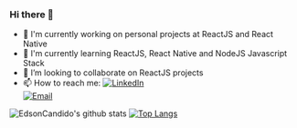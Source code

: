 ### Hi there 👋

- 🔭 I'm currently working on personal projects at ReactJS and React Native
- 🌱 I'm currently learning ReactJS, React Native and NodeJS Javascript Stack
- 👯 I’m looking to collaborate on ReactJS projects
- 📫 How to reach me:  <a href="https://www.linkedin.com/in/edson-cândido-3b334b1b4/" target="_blank"><img alt="LinkedIn" src="https://img.shields.io/badge/LinkedIn-@Edson-Candido-blue?style=flat&logo=linkedin"></a>  
<a href="mailto:edson.cursoprogramacao@gmail.com"><img alt="Email" src="https://img.shields.io/badge/edson.cursoprogramacao@gmail.com-blue?style=flat&logo=gmail"></a>
</p>

![EdsonCandido's github stats](https://github-readme-stats.vercel.app/api?username=EdsonCandido73&show_icons=true&theme=dracula)
[![Top Langs](https://github-readme-stats.vercel.app/api/top-langs/?username=EdsonCandido73&layout=compact&show_icons=true&theme=dracula)](https://github.com/anuraghazra/github-readme-stats)